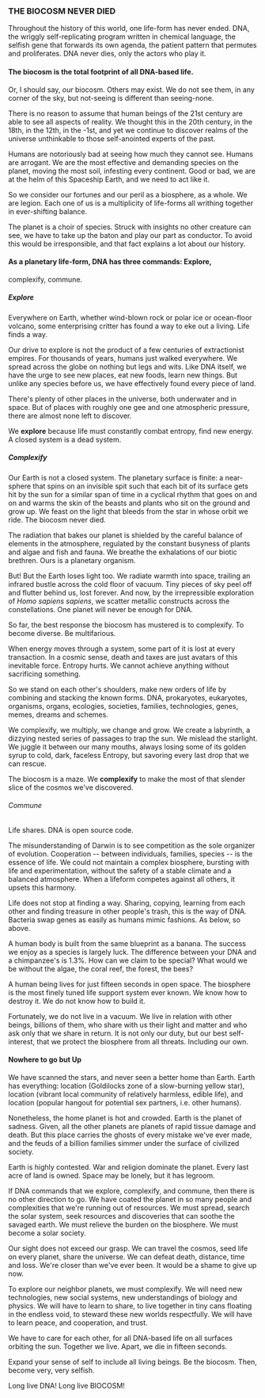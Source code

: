 ### THE BIOCOSM NEVER DIED

Throughout the history of this world, one life-form has never ended. 
DNA, the wriggly self-replicating program written in chemical language, 
the selfish gene that forwards its own agenda, the patient pattern that 
permutes and proliferates. DNA never dies, only the actors who play it. 

#### The biocosm is the total footprint of all DNA-based life. 

Or, I should say, *our* biocosm. Others may exist. We do not see them, 
in any corner of the sky, but not-seeing is different than seeing-none. 

There is no reason to assume that human beings of the 21st century are 
able to see all aspects of reality. We thought this in the 20th century, 
in the 18th, in the 12th, in the -1st, and yet we continue to discover 
realms of the universe unthinkable to those self-anointed experts of the 
past.

Humans are notoriously bad at seeing how much they cannot see. Humans 
are arrogant. We are the most effective and demanding species on the 
planet, moving the most soil, infesting every continent. Good or bad, we 
are at the helm of this Spaceship Earth, and we need to act like it. 

So we consider our fortunes and our peril as a biosphere, as a whole. We 
are legion. Each one of us is a multiplicity of life-forms all writhing 
together in ever-shifting balance. 

The planet is a choir of species. Struck with insights no other creature 
can see, we have to take up the baton and play our part as conductor. To 
avoid this would be irresponsible, and that fact explains a lot about 
our history.

#### As a planetary life-form, DNA has three commands: Explore, 
complexify, commune. 

##### Explore

Everywhere on Earth, whether wind-blown rock or polar ice or ocean-floor 
volcano, some enterprising critter has found a way to eke out a living. 
Life finds a way. 

Our drive to explore is not the product of a few centuries of 
extractionist empires. For thousands of years, humans just walked 
everywhere. We spread across the globe on nothing but legs and wits. 
Like DNA itself, we have the urge to see new places, eat new foods, 
learn new things. But unlike any species before us, we have effectively 
found every piece of land. 

There's plenty of other places in the universe, both underwater and in 
space. But of places with roughly one gee and one atmospheric pressure, 
there are almost none left to discover.

We **explore** because life must constantly combat entropy, find new 
energy. A closed system is a dead system. 

##### Complexify

Our Earth is not a closed system. The planetary surface is finite: a 
near-sphere that spins on an invisible spit such that each bit of its 
surface gets hit by the sun for a similar span of time in a cyclical 
rhythm that goes on and on and warms the skin of the beasts and plants 
who sit on the ground and grow up. We feast on the light that bleeds 
from the star in whose orbit we ride. The biocosm never died.

The radiation that bakes our planet is shielded by the careful balance 
of elements in the atmosphere, regulated by the constant busyness of 
plants and algae and fish and fauna. We breathe the exhalations of our 
biotic brethren. Ours is a planetary organism. 

But! But the Earth loses light too. We radiate warmth into space, 
trailing an infrared bustle across the cold floor of vacuum. Tiny pieces 
of sky peel off and flutter behind us, lost forever. And now, by the 
irrepressible exploration of *Homo sapiens sapiens*, we scatter metallic 
constructs across the constellations. One planet will never be enough 
for DNA. 

So far, the best response the biocosm has mustered is to complexify. To 
become diverse. Be multifarious.

When energy moves through a system, some part of it is lost at every 
transaction. In a cosmic sense, death and taxes are just avatars of this 
inevitable force. Entropy hurts. We cannot achieve anything without 
sacrificing something.

So we stand on each other's shoulders, make new orders of life by 
combining and stacking the known forms. DNA, prokaryotes, eukaryotes, 
organisms, organs, ecologies, societies, families, technologies, genes, 
memes, dreams and schemes. 

We complexify, we multiply, we change and grow. We create a labyrinth, a 
dizzying nested series of passages to trap the sun. We mislead the 
starlight. We juggle it between our many mouths, always losing some of 
its golden syrup to cold, dark, faceless Entropy, but savoring every 
last drop that we can rescue.

The biocosm is a maze. We **complexify** to make the most of that 
slender slice of the cosmos we've discovered.

###### Commune

Life shares. DNA is open source code.

The misunderstanding of Darwin is to see competition as the sole 
organizer of evolution. Cooperation -- between individuals, families, 
species -- is the essence of life. We could not maintain a complex 
biosphere, bursting with life and experimentation, without the safety of 
a stable climate and a balanced atmosphere. When a lifeform competes 
against all others, it upsets this harmony. 

Life does not stop at finding a way. Sharing, copying, learning from 
each other and finding treasure in other people's trash, this is the way 
of DNA. Bacteria swap genes as easily as humans mimic fashions. As 
below, so above. 

A human body is built from the same blueprint as a banana. The success 
we enjoy as a species is largely luck. The difference between your DNA 
and a chimpanzee's is 1.3%. How can we claim to be special? What would 
we be without the algae, the coral reef, the forest, the bees? 

A human being lives for just fifteen seconds in open space. The 
biosphere is the most finely tuned life support system ever known. We 
know how to destroy it. We do not know how to build it.

Fortunately, we do not live in a vacuum. We live in relation with other 
beings, billions of them, who share with us their light and matter and 
who ask only that we share in return. It is not only our duty, but our 
best self-interest, that we protect the biosphere from all threats. 
Including our own.

#### Nowhere to go but Up

We have scanned the stars, and never seen a better home than Earth. 
Earth has everything: location (Goldilocks zone of a slow-burning yellow 
star), location (vibrant local community of relatively harmless, edible 
life), and location (popular hangout for potential sex partners, i.e. 
other humans).

Nonetheless, the home planet is hot and crowded. Earth is the planet of 
sadness. Given, all the other planets are planets of rapid tissue damage 
and death. But this place carries the ghosts of every mistake we've ever 
made, and the feuds of a billion families simmer under the surface of 
civilized society. 

Earth is highly contested. War and religion dominate the planet. Every 
last acre of land is owned. Space may be lonely, but it has legroom. 

If DNA commands that we explore, complexify, and commune, then there is 
no other direction to go. We have coated the planet in so many people 
and complexities that we're running out of resources. We must spread, 
search the solar system, seek resources and discoveries that can soothe 
the savaged earth. We must relieve the burden on the biosphere. We must 
become a solar society.

Our sight does not exceed our grasp. We can travel the cosmos, seed life 
on every planet, share the universe. We can defeat death, distance, time 
and loss. We're closer than we've ever been. It would be a shame to give 
up now.

To explore our neighbor planets, we must complexify. We will need new 
technologies, new social systems, new understandings of biology and 
physics. We will have to learn to share, to live together in tiny cans 
floating in the endless void, to steward these new worlds respectfully. 
We will have to learn peace, and cooperation, and trust. 

We have to care for each other, for all DNA-based life on all surfaces 
orbiting the sun. Together we live. Apart, we die in fifteen seconds.

Expand your sense of self to include all living beings. Be the biocosm. 
Then, become very, very selfish.

Long live DNA! Long live BIOCOSM! 


